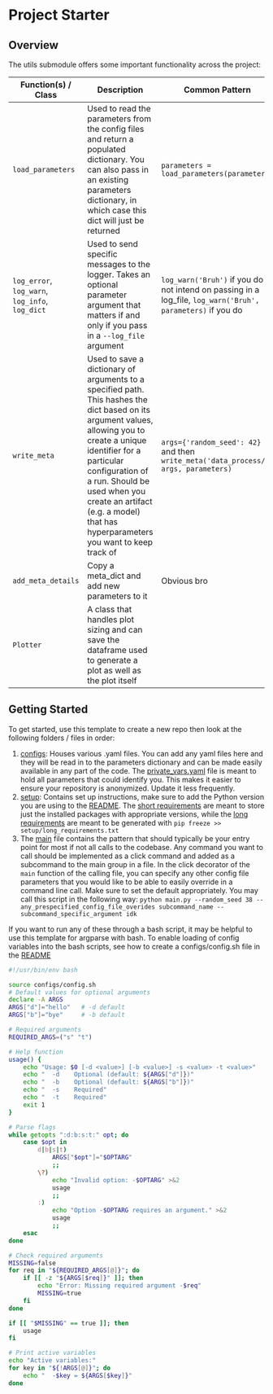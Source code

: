 # Project Starter
## Overview

The utils submodule offers some important functionality across the project:

| Function(s) / Class| Description |  Common Pattern
| - | - |  -
| `load_parameters` | Used to read the parameters from the config files and return a populated dictionary. You can also pass in an existing parameters dictionary, in which case this dict will just be returned | `parameters = load_parameters(parameters)`
| `log_error`, `log_warn`, `log_info`, `log_dict` | Used to send specific messages to the logger. Takes an optional parameter argument that matters if and only if you pass in a `--log_file` argument | `log_warn('Bruh')` if you do not intend on passing in a log_file, `log_warn('Bruh', parameters)` if you do
|`write_meta` |Used to save a dictionary of arguments to a specified path. This hashes the dict based on its argument values, allowing you to create a unique identifier for a particular configuration of a run. Should be used when you create an artifact (e.g. a model) that has hyperparameters you want to keep track of| `args={'random_seed': 42}` and then `write_meta('data_process/', args, parameters)`
|`add_meta_details`|Copy a meta_dict and add new parameters to it| Obvious bro
|`Plotter`|A class that handles plot sizing and can save the dataframe used to generate a plot as well as the plot itself|

## Getting Started
To get started, use this template to create a new repo then look at the following folders / files in order:


 1. [configs](configs): Houses various .yaml files. You can add any yaml files here and they will be read in to the parameters dictionary and can be made easily available in any part of the code. The [private_vars.yaml](configs/private_vars.yaml) file is meant to hold all parameters that could identify you. This makes it easier to ensure your repository is anonymized. Update it less frequently. 
 2. [setup](setup): Contains set up instructions, make sure to add the Python version you are using to the [README](setup/README.md). The [short requirements](setup/short_requirements.txt) are meant to store just the installed packages with appropriate versions, while the [long requirements](setup/long_requirements.txt) are meant to be generated with `pip freeze >> setup/long_requirements.txt`
 3. The [main](main.py) file contains the pattern that should typically be your entry point for most if not all calls to the codebase. Any command you want to call should be implemented as a click command and added as a subcommand to the main group in a file. In the click decorator of the `main` function of the calling file, you can specify any other config file parameters that you would like to be able to easily override in a command line call. Make sure to set the default appropriately. You may call this script in the following way: `python main.py --random_seed 38 --any_prespecified_config_file_overides subcommand_name --subcommand_specific_argument idk`

If you want to run any of these through a bash script, it may be helpful to use this template for argparse with bash. To enable loading of config variables into the bash scripts, see how to create a configs/config.sh file in the [README](configs/README.md)
```bash
#!/usr/bin/env bash

source configs/config.sh
# Default values for optional arguments
declare -A ARGS
ARGS["d"]="hello"   # -d default
ARGS["b"]="bye"     # -b default

# Required arguments
REQUIRED_ARGS=("s" "t")

# Help function
usage() {
    echo "Usage: $0 [-d <value>] [-b <value>] -s <value> -t <value>"
    echo "  -d    Optional (default: ${ARGS["d"]})"
    echo "  -b    Optional (default: ${ARGS["b"]})"
    echo "  -s    Required"
    echo "  -t    Required"
    exit 1
}

# Parse flags
while getopts ":d:b:s:t:" opt; do
    case $opt in
        d|b|s|t)
            ARGS["$opt"]="$OPTARG"
            ;;
        \?)
            echo "Invalid option: -$OPTARG" >&2
            usage
            ;;
        :)
            echo "Option -$OPTARG requires an argument." >&2
            usage
            ;;
    esac
done

# Check required arguments
MISSING=false
for req in "${REQUIRED_ARGS[@]}"; do
    if [[ -z "${ARGS[$req]}" ]]; then
        echo "Error: Missing required argument -$req"
        MISSING=true
    fi
done

if [[ "$MISSING" == true ]]; then
    usage
fi

# Print active variables
echo "Active variables:"
for key in "${!ARGS[@]}"; do
    echo "  -$key = ${ARGS[$key]}"
done
```
